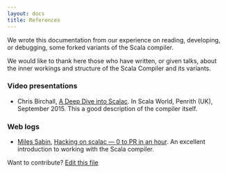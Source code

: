 ```yaml
---
layout: docs
title: References
---
```


We wrote this documentation from our experience on reading, developing, or debugging, some forked 
variants of the Scala compiler. 

We would like to thank here those who have written, or given talks, about the inner workings and 
structure of the Scala Compiler and its variants. 

### Video presentations

* Chris Birchall, [A Deep Dive into Scalac](https://www.youtube.com/watch?v=2742pWdUm6c). 
  In Scala World, Penrith (UK), September 2015. This a good description of the compiler itself.

### Web logs

* [Miles Sabin](https://github.com/milessabin), [Hacking on scalac — 0 to PR in an hour](https://milessabin.com/blog/2016/05/13/scalac-hacking/). An excellent introduction to working with the Scala compiler.

Want to contribute? [Edit this file](https://github.com/typelevel/scala/edit/typelevel-readme/src/main/tut/docs/references.md)
